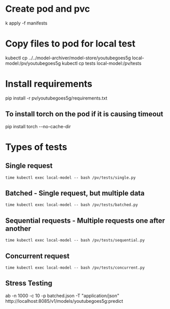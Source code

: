 # Create pod and pvc
k apply -f manifests

# Copy files to pod for local test

kubectl cp ../../model-archiver/model-store/youtubegoes5g local-model:/pv/youtubegoes5g
kubectl cp tests local-model:/pv/tests

# Install requirements
pip install -r pv/youtubegoes5g/requirements.txt

## To install torch on the pod if it is causing timeout
pip install torch --no-cache-dir

# Types of tests

## Single request
```
time kubectl exec local-model -- bash /pv/tests/single.py
```

## Batched - Single request, but multiple data
```
time kubectl exec local-model -- bash /pv/tests/batched.py
```

## Sequential requests - Multiple requests one after another

```
time kubectl exec local-model -- bash /pv/tests/sequential.py
```

## Concurrent request

```
time kubectl exec local-model -- bash /pv/tests/concurrent.py
```

## Stress Testing

ab -n 1000 -c 10 -p batched.json -T "application/json" http://localhost:8085/v1/models/youtubegoes5g:predict